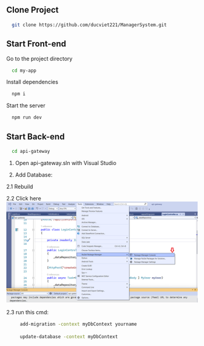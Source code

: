 ## Clone Project

```bash
  git clone https://github.com/ducviet221/ManagerSystem.git
```

## Start Front-end

Go to the project directory

```bash
  cd my-app
```

Install dependencies

```bash
  npm i
```

Start the server

```bash
  npm run dev
```

## Start Back-end

```bash
  cd api-gateway
```

1. Open api-gateway.sln with Visual Studio

2. Add Database: 

2.1 Rebuild

2.2 Click here
<img src="./Untitled.png">

2.3 run this cmd:

```bash
     add-migration -context myDbContext yourname

     update-database -context myDbContext
```

